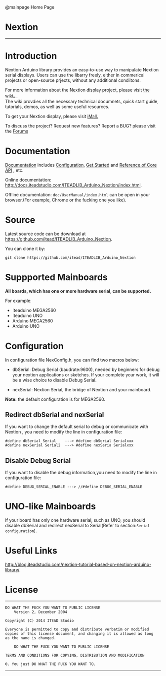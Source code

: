 @mainpage Home Page

# Nextion

--------------------------------------------------------------------------------

# Introduction

Nextion Arduino library provides an easy-to-use way to manipulate Nextion serial
displays. Users can use the libarry freely, either in commerical projects or 
open-source prjects,  without any additional condiitons. 

For more information about the Nextion display project, please visit 
[the wiki。](http://wiki.iteadstudio.com/Nextion_HMI_Solution)  
The wiki provdies all the necessary technical documnets, quick start guide, 
tutorials, demos, as well as some useful resources.

To get your Nextion display, please visit 
[iMall.](http://imall.itead.cc/display/nextion.html)

To discuss the project?  Request new features?  Report a BUG? please visit the 
[Forums](http://support.iteadstudio.com/discussions/1000058038)

# Documentation

[Documentation](http://docs.iteadstudio.com/ITEADLIB_Arduino_Nextion/index.html)
includes 
[Configuration](http://docs.iteadstudio.com/ITEADLIB_Arduino_Nextion/modules.html),
[Get Started](http://docs.iteadstudio.com/ITEADLIB_Arduino_Nextion/modules.html)
and [Reference of Core API](http://docs.iteadstudio.com/ITEADLIB_Arduino_Nextion/modules.html)
, etc.

Online documentation: <http://docs.iteadstudio.com/ITEADLIB_Arduino_Nextion/index.html>. 

Offline documentation: `doc/UserManual/index.html` can be open in your 
browser.(For example, Chrome or the fucking one you like).
​
# Source 

Latest source code can be download at https://github.com/itead/ITEADLIB_Arduino_Nextion.

You can clone it by:

    git clone https://github.com/itead/ITEADLIB_Arduino_Nextion

# Suppported Mainboards

**All boards, which has one or more hardware serial, can be supported.**

For example:

  - Iteaduino MEGA2560
  - Iteaduino UNO
  - Arduino MEGA2560
  - Arduino UNO

# Configuration

In configuration file NexConfig.h, you can find two macros below:

  - dbSerial: Debug Serial (baudrate:9600), needed by beginners for debug your 
    nextion applications or sketches. If your complete your work, it will be a 
    wise choice to disable Debug Serial.

  - nexSerial: Nextion Serial, the bridge of Nextion and your mainboard.

**Note:** the default configuration is for MEGA2560.

## Redirect dbSerial and nexSerial

If you want to change the default serial to debug or communicate with Nextion ,
you need to modify the line in configuration file:

	#define dbSerial Serial    ---> #define dbSerial Serialxxx
    #define nexSerial Serial2  ---> #define nexSeria Serialxxx

## Disable Debug Serial

If you want to disable the debug information,you need to modify the line in 
configuration file:

    #define DEBUG_SERIAL_ENABLE ---> //#define DEBUG_SERIAL_ENABLE

# UNO-like Mainboards

If your board has only one hardware serial, such as UNO, you should disable 
dbSerial and redirect nexSerial to Serial(Refer to section:`Serial configuration`). 

# Useful Links

<http://blog.iteadstudio.com/nextion-tutorial-based-on-nextion-arduino-library/>

# License

-------------------------------------------------------------------------------


    DO WHAT THE FUCK YOU WANT TO PUBLIC LICENSE 
        Version 2, December 2004 

    Copyright (C) 2014 ITEAD Studio

    Everyone is permitted to copy and distribute verbatim or modified 
    copies of this license document, and changing it is allowed as long 
    as the name is changed. 

        DO WHAT THE FUCK YOU WANT TO PUBLIC LICENSE 
        
    TERMS AND CONDITIONS FOR COPYING, DISTRIBUTION AND MODIFICATION 

    0. You just DO WHAT THE FUCK YOU WANT TO.


-------------------------------------------------------------------------------
